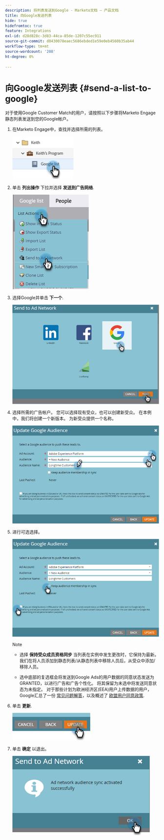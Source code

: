 ```yaml
---
description: 将列表发送到Google - Marketo文档 — 产品文档
title: 向Google发送列表
hide: true
hidefromtoc: true
feature: Integrations
exl-id: d28d828c-3d83-44ca-85de-1207c55ec911
source-git-commit: d0430078eaec5686ebded1e59e0eb4560b35ab44
workflow-type: tm+mt
source-wordcount: '208'
ht-degree: 0%

---
```


# 向Google发送列表 {#send-a-list-to-google}

对于使用Google Customer Match的用户，请按照以下步骤将Marketo Engage静态列表发送到您的Google帐户。

1. 在Marketo Engage中，查找并选择所需的列表。

   ![](assets/send-a-list-to-google-1.png)

1. 单击 **列出操作** 下拉并选择 **发送到广告网络**.

   ![](assets/send-a-list-to-google-2.png)

1. 选择Google并单击 **下一个**.

   ![](assets/send-a-list-to-google-3.png)

1. 选择所需的广告帐户。 您可以选择现有受众，也可以创建新受众。 在本例中，我们将创建一个新版本。 为新受众提供一个名称。

   ![](assets/send-a-list-to-google-4.png)

1. 进行可选选择。

   ![](assets/send-a-list-to-google-5.png)

   >[!NOTE]
   >
   >* 选择 **保持受众成员资格同步** 当列表在实例中发生更改时，它保持为最新。 我们在将人员添加到静态列表/从静态列表中移除人员后，从受众中添加/移除人员。
   >
   >* 选中底部的复选框会将发送到Google Ads的用户数据的同意状态发送为GRANTED，以进行广告和广告个性化。 将其保留为未选中将发送同意状态为未指定。 对于那些计划为欧洲经济区(EEA)用户上传数据的用户，Google汇总了一份 [常见问题解答](https://support.google.com/google-ads/answer/14310715)，以及概述了 [欧盟用户同意政策](https://www.google.com/about/company/user-consent-policy/).

1. 单击 **更新**.

   ![](assets/send-a-list-to-google-6.png)

1. 单击 **确定** 以退出。

   ![](assets/send-a-list-to-google-7.png)
